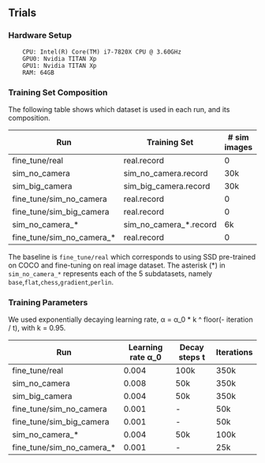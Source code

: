 ## Trials

### Hardware Setup

```
    CPU: Intel(R) Core(TM) i7-7820X CPU @ 3.60GHz
    GPU0: Nvidia TITAN Xp
    GPU1: Nvidia TITAN Xp
    RAM: 64GB
```

### Training Set Composition

The following table shows which dataset is used in each run, and its composition.

| Run                       | Training Set           | # sim images | # real images | SSD Checkpoint  | Epochs |
|---------------------------|------------------------|--------------|---------------|-----------------|--------|
| fine_tune/real            | real.record            | 0            | 175           | COCO            | 16k    |
| sim_no_camera             | sim_no_camera.record   | 30k          | 0             | -               | ~90    |
| sim_big_camera            | sim_big_camera.record  | 30k          | 0             | -               | ~90    |
| fine_tune/sim_no_camera   | real.record            | 0            | 175           | sim_no_camera   | ~2.2k  |
| fine_tune/sim_big_camera  | real.record            | 0            | 175           | sim_big_camera  | ~2.2k  |
| sim_no_camera_*           | sim_no_camera_*.record | 6k           | 0             | -               | ~130   |
| fine_tune/sim_no_camera_* | real.record            | 0            | 175           | sim_no_camera_* | ~1.1k  |

The baseline is `fine_tune/real` which corresponds to using SSD pre-trained on COCO and fine-tuning on real image dataset.
The asterisk (\*) in `sim_no_camera_*` represents each of the 5 subdatasets, namely `base`,`flat`,`chess`,`gradient`,`perlin`. 

### Training Parameters

We used exponentially decaying learning rate, α = α_0 * k ^ floor(- iteration / t), with k = 0.95.

| Run                       | Learning rate α_0 | Decay steps t | Iterations |
|---------------------------|-------------------|---------------|------------|
| fine_tune/real            | 0.004             | 100k          | 350k       |
| sim_no_camera             | 0.008             | 50k           | 350k       |
| sim_big_camera            | 0.004             | 50k           | 350k       |
| fine_tune/sim_no_camera   | 0.001             | -             | 50k        |
| fine_tune/sim_big_camera  | 0.001             | -             | 50k        |
| sim_no_camera_*           | 0.004             | 50k           | 100k       |
| fine_tune/sim_no_camera_* | 0.001             | -             | 25k        |
